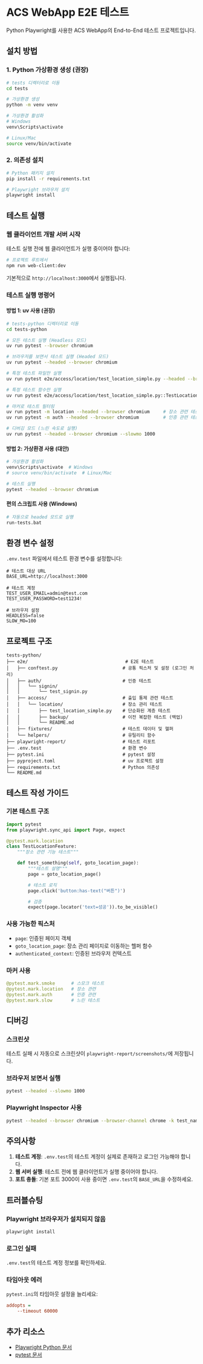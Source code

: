 # ACS WebApp E2E 테스트

Python Playwright를 사용한 ACS WebApp의 End-to-End 테스트 프로젝트입니다.

## 설치 방법

### 1. Python 가상환경 생성 (권장)

```bash
# tests 디렉터리로 이동
cd tests

# 가상환경 생성
python -m venv venv

# 가상환경 활성화
# Windows
venv\Scripts\activate

# Linux/Mac
source venv/bin/activate
```

### 2. 의존성 설치

```bash
# Python 패키지 설치
pip install -r requirements.txt

# Playwright 브라우저 설치
playwright install
```

## 테스트 실행

### 웹 클라이언트 개발 서버 시작

테스트 실행 전에 웹 클라이언트가 실행 중이어야 합니다:

```bash
# 프로젝트 루트에서
npm run web-client:dev
```

기본적으로 `http://localhost:3000`에서 실행됩니다.

### 테스트 실행 명령어

#### 방법 1: uv 사용 (권장)

```bash
# tests-python 디렉터리로 이동
cd tests-python

# 모든 테스트 실행 (Headless 모드)
uv run pytest --browser chromium

# 브라우저를 보면서 테스트 실행 (Headed 모드)
uv run pytest --headed --browser chromium

# 특정 테스트 파일만 실행
uv run pytest e2e/access/location/test_location_simple.py --headed --browser chromium

# 특정 테스트 함수만 실행
uv run pytest e2e/access/location/test_location_simple.py::TestLocationSimple::test_1st_level_location_add_edit_delete --headed --browser chromium

# 마커로 테스트 필터링
uv run pytest -m location --headed --browser chromium     # 장소 관련 테스트만
uv run pytest -m auth --headed --browser chromium         # 인증 관련 테스트만

# 디버깅 모드 (느린 속도로 실행)
uv run pytest --headed --browser chromium --slowmo 1000
```

#### 방법 2: 가상환경 사용 (대안)

```bash
# 가상환경 활성화
venv\Scripts\activate  # Windows
# source venv/bin/activate  # Linux/Mac

# 테스트 실행
pytest --headed --browser chromium
```

#### 편의 스크립트 사용 (Windows)

```bash
# 자동으로 headed 모드로 실행
run-tests.bat
```

## 환경 변수 설정

`.env.test` 파일에서 테스트 환경 변수를 설정합니다:

```env
# 테스트 대상 URL
BASE_URL=http://localhost:3000

# 테스트 계정
TEST_USER_EMAIL=admin@test.com
TEST_USER_PASSWORD=test1234!

# 브라우저 설정
HEADLESS=false
SLOW_MO=100
```

## 프로젝트 구조

```
tests-python/
├── e2e/                                    # E2E 테스트
│   ├── conftest.py                        # 공통 픽스처 및 설정 (로그인 처리)
│   ├── auth/                              # 인증 테스트
│   │   └── signin/
│   │       └── test_signin.py
│   ├── access/                            # 출입 통제 관련 테스트
│   │   └── location/                      # 장소 관리 테스트
│   │       ├── test_location_simple.py    # 단순화된 계층 테스트
│   │       ├── backup/                    # 이전 복잡한 테스트 (백업)
│   │       └── README.md
│   ├── fixtures/                          # 테스트 데이터 및 헬퍼
│   └── helpers/                           # 유틸리티 함수
├── playwright-report/                     # 테스트 리포트
├── .env.test                              # 환경 변수
├── pytest.ini                             # pytest 설정
├── pyproject.toml                         # uv 프로젝트 설정
├── requirements.txt                       # Python 의존성
└── README.md
```

## 테스트 작성 가이드

### 기본 테스트 구조

```python
import pytest
from playwright.sync_api import Page, expect

@pytest.mark.location
class TestLocationFeature:
    """장소 관련 기능 테스트"""

    def test_something(self, goto_location_page):
        """테스트 설명"""
        page = goto_location_page()

        # 테스트 로직
        page.click('button:has-text("버튼")')

        # 검증
        expect(page.locator('text=성공')).to_be_visible()
```

### 사용 가능한 픽스처

- `page`: 인증된 페이지 객체
- `goto_location_page`: 장소 관리 페이지로 이동하는 헬퍼 함수
- `authenticated_context`: 인증된 브라우저 컨텍스트

### 마커 사용

```python
@pytest.mark.smoke      # 스모크 테스트
@pytest.mark.location   # 장소 관련
@pytest.mark.auth       # 인증 관련
@pytest.mark.slow       # 느린 테스트
```

## 디버깅

### 스크린샷

테스트 실패 시 자동으로 스크린샷이 `playwright-report/screenshots/`에 저장됩니다.

### 브라우저 보면서 실행

```bash
pytest --headed --slowmo 1000
```

### Playwright Inspector 사용

```bash
pytest --headed --browser chromium --browser-channel chrome -k test_name
```

## 주의사항

1. **테스트 계정**: `.env.test`의 테스트 계정이 실제로 존재하고 로그인 가능해야 합니다.
2. **웹 서버 실행**: 테스트 전에 웹 클라이언트가 실행 중이어야 합니다.
3. **포트 충돌**: 기본 포트 3000이 사용 중이면 `.env.test`의 `BASE_URL`을 수정하세요.

## 트러블슈팅

### Playwright 브라우저가 설치되지 않음

```bash
playwright install
```

### 로그인 실패

`.env.test`의 테스트 계정 정보를 확인하세요.

### 타임아웃 에러

`pytest.ini`의 타임아웃 설정을 늘리세요:

```ini
addopts =
    --timeout 60000
```

## 추가 리소스

- [Playwright Python 문서](https://playwright.dev/python/docs/intro)
- [pytest 문서](https://docs.pytest.org/)
